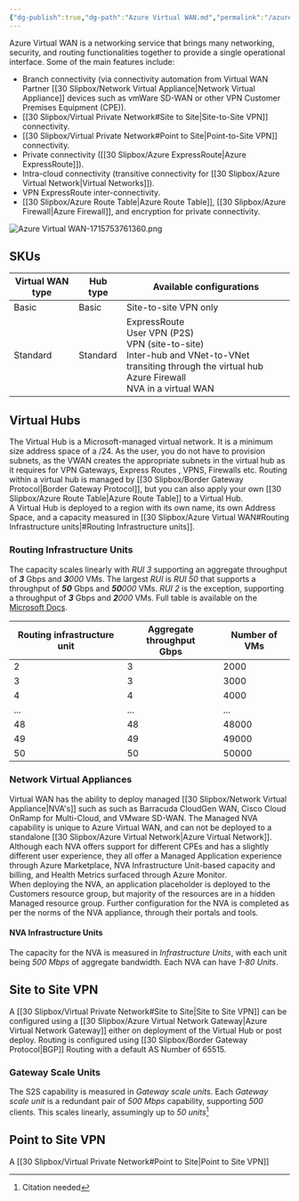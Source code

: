 ```yaml
---
{"dg-publish":true,"dg-path":"Azure Virtual WAN.md","permalink":"/azure-virtual-wan/","tags":["notes"]}
---
```



Azure Virtual WAN is a networking service that brings many networking, security, and routing functionalities together to provide a single operational interface. Some of the main features include:

- Branch connectivity (via connectivity automation from Virtual WAN Partner [[30 Slipbox/Network Virtual Appliance\|Network Virtual Appliance]] devices such as vmWare SD-WAN or other VPN Customer Premises Equipment (CPE)).
- [[30 Slipbox/Virtual Private Network#Site to Site\|Site-to-Site VPN]] connectivity.
- [[30 Slipbox/Virtual Private Network#Point to Site\|Point-to-Site VPN]] connectivity.
- Private connectivity ([[30 Slipbox/Azure ExpressRoute\|Azure ExpressRoute]]).
- Intra-cloud connectivity (transitive connectivity for [[30 Slipbox/Azure Virtual Network\|Virtual Networks]]).
- VPN ExpressRoute inter-connectivity.
- [[30 Slipbox/Azure Route Table\|Azure Route Table]], [[30 Slipbox/Azure Firewall\|Azure Firewall]], and encryption for private connectivity.

![Azure Virtual WAN-1715753761360.png](/img/user/40%20References/attachments/image/Azure%20Virtual%20WAN-1715753761360.png)

## SKUs

|**Virtual WAN type**|**Hub type**|**Available configurations**|
|---|---|---|
|Basic|Basic|Site-to-site VPN only|
|Standard|Standard|ExpressRoute  <br>User VPN (P2S)  <br>VPN (site-to-site)  <br>Inter-hub and VNet-to-VNet transiting through the virtual hub  <br>Azure Firewall  <br>NVA in a virtual WAN|

## Virtual Hubs

The Virtual Hub is a Microsoft-managed virtual network. It is a minimum size address space of a /24. As the user, you do not have to provision subnets, as the VWAN creates the appropriate subnets in the virtual hub as it requires for VPN Gateways, Express Routes , VPNS, Firewalls etc. Routing within a virtual hub is managed by [[30 Slipbox/Border Gateway Protocol\|Border Gateway Protocol]], but you can also apply your own [[30 Slipbox/Azure Route Table\|Azure Route Table]] to a Virtual Hub.  
A Virtual Hub is deployed to a region with its own name, its own Address Space, and a capacity measured in [[30 Slipbox/Azure Virtual WAN#Routing Infrastructure units\|#Routing Infrastructure units]].

### Routing Infrastructure Units

The capacity scales linearly with *RUI 3* supporting an aggregate throughput of ***3*** Gbps and ***3**000* VMs. The largest *RUI* is *RUI 50* that supports a throughput of ***50*** Gbps and ***50**000* VMs. *RUI 2* is the exception, supporting a throughput of ***3*** Gbps and ***2**000* VMs. Full table is available on the [Microsoft Docs](https://learn.microsoft.com/en-us/azure/virtual-wan/hub-settings#routing-infrastructure-unit-table).  

| Routing infrastructure unit | Aggregate throughput  <br>Gbps | Number of VMs |
| --------------------------- | ------------------------------ | ------------- |
| 2                           | 3                              | 2000          |
| 3                           | 3                              | 3000          |
| 4                           | 4                              | 4000          |
| ...                         | ...                            | ...           |
| 48                          | 48                             | 48000         |
| 49                          | 49                             | 49000         |
| 50                          | 50                             | 50000         |

### Network Virtual Appliances

Virtual WAN has the ability to deploy managed [[30 Slipbox/Network Virtual Appliance\|NVA's]] such as such as Barracuda CloudGen WAN, Cisco Cloud OnRamp for Multi-Cloud, and VMware SD-WAN. The Managed NVA capability is unique to Azure Virtual WAN, and can not be deployed to a standalone [[30 Slipbox/Azure Virtual Network\|Azure Virtual Network]].  
Although each NVA offers support for different CPEs and has a slightly different user experience, they all offer a Managed Application experience through Azure Marketplace, NVA Infrastructure Unit-based capacity and billing, and Health Metrics surfaced through Azure Monitor.  
When deploying the NVA, an application placeholder is deployed to the Customers resource group, but majority of the resources are in a hidden Managed resource group. Further configuration for the NVA is completed as per the norms of the NVA appliance, through their portals and tools.

#### NVA Infrastructure Units

The capacity for the NVA is measured in *Infrastructure Units*, with each unit being *500 Mbps* of aggregate bandwidth. Each NVA can have *1-80 Units*.

## Site to Site VPN

A [[30 Slipbox/Virtual Private Network#Site to Site\|Site to Site VPN]] can be configured using a [[30 Slipbox/Azure Virtual Network Gateway\|Azure Virtual Network Gateway]] either on deployment of the Virtual Hub or post deploy. Routing is configured using [[30 Slipbox/Border Gateway Protocol\|BGP]] Routing with a default AS Number of 65515.  

### Gateway Scale Units

The S2S capability is measured in *Gateway scale units*. Each *Gateway scale unit* is a redundant pair of *500 Mbps* capability, supporting *500* clients. This scales linearly, assumingly up to *50 units*[^1]

## Point to Site VPN

A [[30 Slipbox/Virtual Private Network#Point to Site\|Point to Site VPN]]

[^1]: Citation needed
